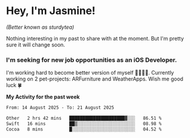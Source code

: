 # Hey, I'm Jasmine!
_(Better known as sturdytea)_

Nothing interesting in my past to share with at the moment. 
But I'm pretty sure it will change soon.

### I'm seeking for new job opportunities as an iOS Developer. 

I'm working hard to become better version of myself 🙇‍♀🏋️‍♀️. 
Currently working on 2 pet-projects: ARFurniture and WeatherApps. 
Wish me good luck 🍀

**My Activity for the past week**

<!--START_SECTION:waka-->

```txt
From: 14 August 2025 - To: 21 August 2025

Other   2 hrs 42 mins   █████████████████████▓░░░   86.51 %
Swift   16 mins         ██▒░░░░░░░░░░░░░░░░░░░░░░   08.98 %
Cocoa   8 mins          █░░░░░░░░░░░░░░░░░░░░░░░░   04.52 %
```

<!--END_SECTION:waka-->
